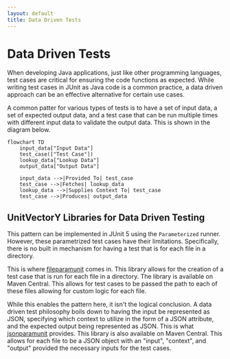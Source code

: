 ```yaml
---
layout: default
title: Data Driven Tests
---
```


# Data Driven Tests

When developing Java applications, just like other programming languages, test cases are critical for ensuring the code functions as expected.  While writing test cases in JUnit as Java code is a common practice, a data driven approach can be an effective alternative for certain use cases.

A common patter for various types of tests is to have a set of input data, a set of expected output data, and a test case that can be run multiple times with different input data to validate the output data.  This is shown in the diagram below.

```mermaid
flowchart TD
    input_data["Input Data"]
    test_case(["Test Case"])
    lookup_data["Lookup Data"]
    output_data["Output Data"]

    input_data -->|Provided To| test_case
    test_case -->|Fetches| lookup_data
    lookup_data -->|Supplies Context To| test_case
    test_case -->|Produces| output_data
```

## UnitVectorY Libraries for Data Driven Testing

This pattern can be implemented in JUnit 5 using the `Parameterized` runner.  However, these parametrized test cases have their limitations.  Specifically, there is no built in mechanism for having a test that is for each file in a directory.

This is where [fileparamunit](https://github.com/UnitVectorY-Labs/fileparamunit) comes in.  This library allows for the creation of a test case that is run for each file in a directory.  The library is available on Maven Central.  This allows for test cases to be passed the path to each of these files allowing for custom logic for each file.

While this enables the pattern here, it isn't the logical conclusion.  A data driven test philosophy boils down to having the input be represented as JSON, specifying which context to utilize in the form of a JSON attribute, and the expected output being represented as JSON.  This is what [jsonparamunit](https://github.com/UnitVectorY-Labs/jsonparamunit) provides. This library is also available on Maven Central.  This allows for each file to be a JSON object with an "input", "context", and "output" provided the necessary inputs for the test cases.
